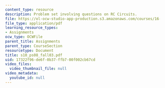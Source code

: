 ```yaml
---
content_type: resource
description: Problem set involving questions on RC Circuits.
file: https://ol-ocw-studio-app-production.s3.amazonaws.com/courses/16-01-unified-engineering-i-ii-iii-iv-fall-2005-spring-2006/17322f96de6f0b37ffb700f002cb67cd_s10_ps08_fall03.pdf
file_type: application/pdf
learning_resource_types:
- Assignments
ocw_type: OCWFile
parent_title: Assignments
parent_type: CourseSection
resourcetype: Document
title: s10_ps08_fall03.pdf
uid: 17322f96-de6f-0b37-ffb7-00f002cb67cd
video_files:
  video_thumbnail_file: null
video_metadata:
  youtube_id: null
---
```

